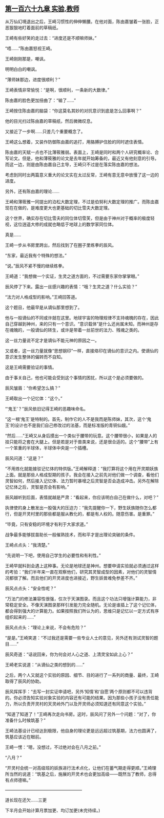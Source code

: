 ## [第一百六十九章 实验,教师](https://www.xxbiquge.com/11_11207/8920884.html)


  从万仙幻境退出之后，王崎习惯性的伸伸懒腰。在他对面，陈由嘉皱着一张脸，正恶狠狠地盯着面前的草稿纸。

  王崎有些好笑的走过去：“进度还是不顺嘛师妹。”

  “唔……”陈由嘉怒视王崎。

  王崎刚刚那是，嘲讽。

  明明白白的嘲讽。

  “薄师妹那边，进度很顺利？”

  王崎表情非常愉悦：“是啊，很顺利，一条新的大数律。”

  陈由嘉的脸色更加扭曲了：“输了……”

  王崎按住陈由嘉的脑袋：“你这莫名其妙的对抗意识到底是怎么回事啊？”

  他的目光扫过陈由嘉的草稿纸，然后微微叹息。

  又接近了一步啊……只差几个重要概念了。

  王崎这么想着，又装作防御陈由嘉的追打，用胳膊护住脸的同时遮住表情。

  陈由嘉的天赋一点也不比薄筱雅弱。表面上，王崎是同时和两个人研究概率论、合写论文。但是，他和薄筱雅的论文是去年就开始筹备的，最近又有他刻意的引导。而这一边，则是由陈由嘉自己主导，王崎只不过是在落实陈由嘉的想法。

  考虑到同时出两篇意义重大的论文实在太过反常，王崎有意无意中放慢了这一边的进度。

  另外，还有陈由嘉的理论……

  王崎和薄筱雅一同提出的泊松大数定理，不过是伯努利大数定理的推广。而陈由嘉现在在做的，是难度更大也更基础的切比雪夫大数定理。

  这个世界，确实存在切比雪夫的同位体切雪芙，但是由于神州对于概率的极度轻视，这位逍遥大修的成就也略低于地球上的数学家同位体。

  真是……

  王崎一步从书房里跨出，然后找到了在圈子里练拳的辰风。

  “东家，最近我有个特殊的想法。”

  “说。”辰风不紧不慢的继续练拳。

  王崎道：“我想做一个实证，生灵之道方面的，不过需要东家你掌掌眼。”

  辰风停了下来。露出一丝感兴趣的表情：“哦？生灵之道？什么实验？”

  “法力对人格成型的影响。”王崎回答道。

  这个题目，他最早是从谪仙那里想到了。

  他与一般谪仙的不同或许就在这里。地球宇宙的物理规律不支持魂魄的存在，因此自己穿越到神州，来的只有一个意识。“意识载体”是什么还尚属未知。而神州是存在魂魄的，一般谪仙的转生，或许是带着一丝前世的法力、残魂之类的。

  这一丝力量说不定才是谪仙不能元神的原因之一。

  又或者，这一丝力量就像“思想钢印”一样，直接烙印在谪仙的意识之内。使谪仙的意识发生整体的偏转而不自知。

  这是王崎需要验证的事情。

  由于事关自己，他也可能会受到这个事情的困扰，所以这个是必须要做的。

  辰风皱眉：“你希望怎么搞？”

  王崎取出一个记忆体：“这个。”

  “‘鬼王’？”辰风依旧记得王崎的恶趣味命名。

  “这一根‘鬼王’是特制的。首先，制作它的人不是我而是陈师妹，其次，这个‘鬼王’的设计也不是我们自己修改过的法基，而是标准版的青铜仙娥。”

  “然后……”王崎又从身后摸出一个类似于腰带的玩意。这个腰带很小，如果是人的挂只能将之套在大腿上。但是若是对于兽类来说，还是很合适的。这个“腰带”上有一个笨重的半球体，半球体中央是一个插槽。

  辰风问道：“这是？”

  “不用炼化就能接驳记忆体的特供版。”王崎解释道：“我打算将这个用在开灵期妖族上面。就是那些人格成型期的孩子。我会在接入之前先对他们做一个调查，看他们灵智如何，然后接入记忆体、法力暂时暴增之后灵智是否会造成冲击。另外在解除记忆体之后，灵智是否会有影响。”

  辰风越听到后面，表情就越是严肃：“看起来，你应该明白自己在做什么，对吧？”

  执律使的身上散发出一股强大的压迫力：“我先提醒你一下，野生妖族随你怎么都行，但是开灵村里的那些都是服从教化的，都是有人权的。随意伤害。是重罪。”

  “毕竟，只有安稳的环境才有利于大家求道。”

  战争最多能够拔苗助长一般催熟技术，而和平才是出理论突破的条件。

  王崎点点头：“我清楚。”

  “先说明一下吧，使用自己学生的必要性和有利性。”

  王崎早就料到会遇上这种事。无论是地球还是神州。想要申请实验就必须通过这样的考验：“我们半年来一直在观察他们，研究其灵智成型的因素，对他们的灵智情况都很了解。而且他们的开灵进度也进接近，野生妖兽难免参差不齐。”

  辰风点点头：“安全性呢？”

  “万法门的修法兼容性很强，仅次于天演图录。而且这个功法只增强计算能力，非常稳定安全。不像天演图录那样引发能力完全随机。无论是谁插上了这个记忆体，都会得到强大的计算能力。如果按照我们所认为的，思维只是记忆以一定方式有序组织起来的……”

  辰风点点头：“理论上来说，不会有危险？”

  “是是。”王崎笑道：“不过我还是需要一些专业人士的意见，另外还有测试灵智的题目……”

  辰风奇道：“话说回来，你为何会对人心之道、上清灵宝如此上心？”

  王崎老实说道：“从谪仙之类的想到的……”

  之后，两个人又就这个实验的原因、细节、目的进行了一系列的商量、最终，王崎取得了辰风的协助。

  辰风挥挥手：“去写一封实证申请吧，另外‘知情’和‘自愿’两个原则都不可以违背的。你必须告知实验对象实验的内容还有可能的结果。因为那些小孩子没有责任能力，所以负责开灵村的天灵岭外门以及开灵师必须知道还有同意这个实验。”

  “知道了知道了！”王崎再次走向书房。这时，辰风问了另外一个问题：“对了，你准备什么时候筑基？”

  王崎法基设计已经达到极限，他自身的理论更是远远超过筑基期，法力也圆满了，筑基应该近在眼前。

  王崎一愣：“嗯，没想过，不过绝对会在八月之前。”

  “八月？”

  “开灵村会统一对高级班的妖族进行法术点化，让他们在蓄气期走得更顺。”王崎理所当然的说道：“筑基之后，施展的开灵术也会更加高级——既然当了教师，总得有点师德嘛。”

  ——————————————————

  道长现在还欠……三更

  下半月会开始计算月票加更、均订加更(未完待续。)
